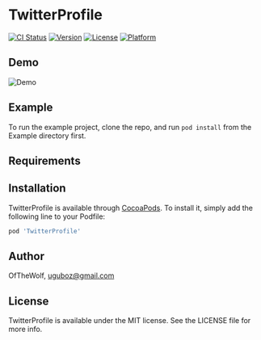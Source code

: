 # TwitterProfile

[![CI Status](https://img.shields.io/travis/OfTheWolf/TwitterProfile.svg?style=flat)](https://travis-ci.org/OfTheWolf/TwitterProfile)
[![Version](https://img.shields.io/cocoapods/v/TwitterProfile.svg?style=flat)](https://cocoapods.org/pods/TwitterProfile)
[![License](https://img.shields.io/cocoapods/l/TwitterProfile.svg?style=flat)](https://cocoapods.org/pods/TwitterProfile)
[![Platform](https://img.shields.io/cocoapods/p/TwitterProfile.svg?style=flat)](https://cocoapods.org/pods/TwitterProfile)

## Demo

![Demo](https://github.com/OfTheWolf/TwitterProfile/blob/master/demo.gif)


## Example

To run the example project, clone the repo, and run `pod install` from the Example directory first.

## Requirements

## Installation

TwitterProfile is available through [CocoaPods](https://cocoapods.org). To install
it, simply add the following line to your Podfile:

```ruby
pod 'TwitterProfile'
```

## Author

OfTheWolf, uguboz@gmail.com

## License

TwitterProfile is available under the MIT license. See the LICENSE file for more info.
